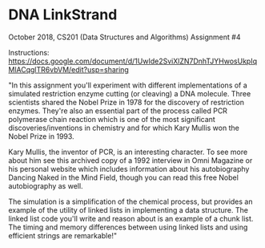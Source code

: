 # DNA LinkStrand
October 2018, CS201 (Data Structures and Algorithms) Assignment #4

Instructions: https://docs.google.com/document/d/1UwIde2SviXlZN7DnhTJYHwosUkpIqMlACqglTR6vbVM/edit?usp=sharing

"In this assignment you'll experiment with different implementations of a simulated restriction enzyme cutting (or cleaving) a DNA molecule. Three scientists shared the Nobel Prize in 1978 for the discovery of restriction enzymes. They're also an essential part of the process called PCR polymerase chain reaction which is one of the most significant discoveries/inventions in chemistry and for which Kary Mullis won the Nobel Prize in 1993.

Kary Mullis, the inventor of PCR, is an interesting character. To see more about him see this archived copy of a 1992 interview in Omni Magazine or his personal website which includes information about his autobiography Dancing Naked in the Mind Field, though you can read this free Nobel autobiography as well.

The simulation is a simplification of the chemical process, but provides an example of the utility of linked lists in implementing a data structure. The linked list code you'll write and reason about is an example of a chunk list. The timing and memory differences between using linked lists and using efficient strings are remarkable!"
